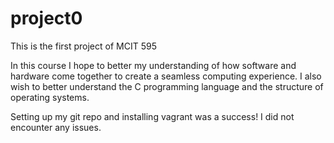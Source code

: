 # project0
This is the first project of MCIT 595

In this course I hope to better my understanding of how software and hardware come together to create a seamless computing experience. I also wish to better understand the C programming language and the structure of operating systems.


Setting up my git repo and installing vagrant was a success! I did not encounter any issues.